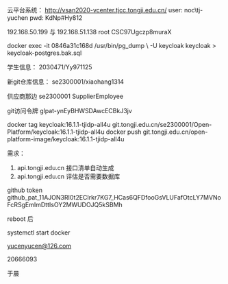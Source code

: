 云平台系统：
http://vsan2020-vcenter.tjcc.tongji.edu.cn/
user: noc\tj-yuchen
pwd: KdNp#Hy812

192.168.50.199 与 192.168.51.138
root CSC97Ugczp8muraX

docker exec -it 0846a31c168d /usr/bin/pg_dump \ -U keycloak keycloak > keycloak-postgres.bak.sql

学生信息：
2030471/Yy971125

新git仓库信息：
se2300001/xiaohang1314

供应商那边  se2300001  SupplierEmployee


git访问令牌
glpat-ynEyBHWSDAwcECBkJ3jv

docker tag keycloak:16.1.1-tjidp-all4u git.tongji.edu.cn/se2300001/Open-Platform/keycloak:16.1.1-tjidp-all4u
docker push git.tongji.edu.cn/open-platform-image/keycloak:16.1.1-tjidp-all4u

需求：
1. api.tongji.edu.cn 接口清单自动生成
2. api.tongji.edu.cn 评估是否需要数据库


github token
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


reboot 后

systemctl start docker


yucenyucen@126.com

20666093

于晨